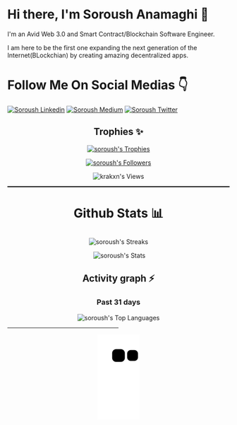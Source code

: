 # Hi there, I'm Soroush Anamaghi 👋 



I'm an Avid Web 3.0 and Smart Contract/Blockchain Software Engineer.


I am here to be the first one expanding the next generation of the Internet(BLockchian) by creating amazing decentralized apps.





# Follow Me On Social Medias 👇

[![Soroush Linkedin](https://img.shields.io/badge/LinkedIn-0077B5?style=for-the-badge&logo=linkedin&logoColor=white)](https://www.linkedin.com/in/soroush-anamaghi/)
[![Soroush Medium](https://img.shields.io/badge/Medium-000000?style=for-the-badge&logo=medium&logoColor=white)](https://medium.com/@soroush.dreamers2004)
[![Soroush Twitter](https://img.shields.io/badge/Twitter-1DA1F2?style=for-the-badge&logo=twitter&logoColor=white)](https://twitter.com/khodehsoroush)




<h2 align="center">Trophies ✨</h2>

<p align="center"> <a href="https://github.com/ryo-ma/github-profile-trophy"><img src="https://github-profile-trophy.vercel.app/?username=khodehsoroush&theme=oldie&row=1&margin-w=5" alt="soroush's Trophies" loading="lazy" /></a> </p>

<p align="center"> <a href="https://github.com/khodehSoroush?tab=followers"><img alt="soroush's Followers" title="Follow me on GitHub!" src="https://custom-icon-badges.herokuapp.com/github/followers/khodehsoroush?color=000205&labelColor=555555&style=for-the-badge&logo=person-add&label=Follow&logoColor=white"/> </a> </p>
<p align="center"> <img src="https://komarev.com/ghpvc/?username=khodehsoroush&label=Profile%20Views&color=000205&style=for-the-badge" alt="krakxn's Views" /> </p>
<hr style="height:2px;border-width:0;color:gray;background-color:black">

# <p align="center">Github Stats 📊</p>

<p align="center"> <img src="https://github-readme-streak-stats.herokuapp.com/?user=khodehsoroush&theme=dark" alt="soroush's Streaks" loading="lazy" /> </p>
<p align="center">&nbsp;<img src="https://github-readme-stats.vercel.app/api?username=khodehsoroush&show_icons=true&locale=en&theme=dark&icon_color=50000" alt="soroush's Stats" loading="lazy" /></p>

<h2 align="center">Activity graph ⚡</h2>

<h3 align="center">Past 31 days</h3>

<p align="center"><img src="https://activity-graph.herokuapp.com/graph?username=khodehsoroush&bg_color=000502&color=ffffff&line=ffffff&hide_border=true&area=true&area_color=ebe8e8" alt="soroush's Top Languages" loading="lazy" /></p>

<hr style="width:50%;text-align:left;margin-left:0">

<p align="center"> <img src="https://github.com/krakxn/krakxn/blob/output/github-contribution-grid-snake.svg" alt="Animation" loading="lazy" /> </p>


